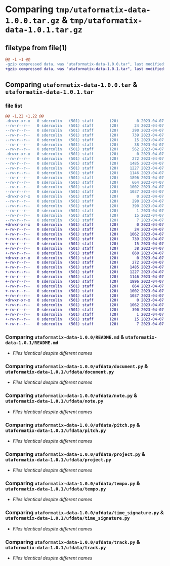 # Comparing `tmp/utaformatix-data-1.0.0.tar.gz` & `tmp/utaformatix-data-1.0.1.tar.gz`

## filetype from file(1)

```diff
@@ -1 +1 @@
-gzip compressed data, was "utaformatix-data-1.0.0.tar", last modified: Fri Apr  7 17:20:24 2023, max compression
+gzip compressed data, was "utaformatix-data-1.0.1.tar", last modified: Fri Apr  7 17:29:06 2023, max compression
```

## Comparing `utaformatix-data-1.0.0.tar` & `utaformatix-data-1.0.1.tar`

### file list

```diff
@@ -1,22 +1,22 @@
-drwxr-xr-x   0 sdercolin   (501) staff       (20)        0 2023-04-07 17:20:24.033200 utaformatix-data-1.0.0/
--rw-r--r--   0 sdercolin   (501) staff       (20)       24 2023-04-07 17:17:40.000000 utaformatix-data-1.0.0/MANIFEST.in
--rw-r--r--   0 sdercolin   (501) staff       (20)      290 2023-04-07 17:20:24.033058 utaformatix-data-1.0.0/PKG-INFO
--rw-r--r--   0 sdercolin   (501) staff       (20)      739 2023-04-07 16:47:37.000000 utaformatix-data-1.0.0/README.md
--rw-r--r--   0 sdercolin   (501) staff       (20)       15 2023-04-07 17:01:47.000000 utaformatix-data-1.0.0/requirements.txt
--rw-r--r--   0 sdercolin   (501) staff       (20)       38 2023-04-07 17:20:24.033239 utaformatix-data-1.0.0/setup.cfg
--rw-r--r--   0 sdercolin   (501) staff       (20)      562 2023-04-07 17:20:11.000000 utaformatix-data-1.0.0/setup.py
-drwxr-xr-x   0 sdercolin   (501) staff       (20)        0 2023-04-07 17:20:24.032031 utaformatix-data-1.0.0/ufdata/
--rw-r--r--   0 sdercolin   (501) staff       (20)      272 2023-04-07 14:57:59.000000 utaformatix-data-1.0.0/ufdata/__init__.py
--rw-r--r--   0 sdercolin   (501) staff       (20)     1485 2023-04-07 15:01:51.000000 utaformatix-data-1.0.0/ufdata/document.py
--rw-r--r--   0 sdercolin   (501) staff       (20)     1227 2023-04-07 15:01:42.000000 utaformatix-data-1.0.0/ufdata/note.py
--rw-r--r--   0 sdercolin   (501) staff       (20)     1146 2023-04-07 15:01:36.000000 utaformatix-data-1.0.0/ufdata/pitch.py
--rw-r--r--   0 sdercolin   (501) staff       (20)     1896 2023-04-07 15:01:28.000000 utaformatix-data-1.0.0/ufdata/project.py
--rw-r--r--   0 sdercolin   (501) staff       (20)      664 2023-04-07 15:01:22.000000 utaformatix-data-1.0.0/ufdata/tempo.py
--rw-r--r--   0 sdercolin   (501) staff       (20)     1002 2023-04-07 15:01:13.000000 utaformatix-data-1.0.0/ufdata/time_signature.py
--rw-r--r--   0 sdercolin   (501) staff       (20)     1037 2023-04-07 15:01:42.000000 utaformatix-data-1.0.0/ufdata/track.py
-drwxr-xr-x   0 sdercolin   (501) staff       (20)        0 2023-04-07 17:20:24.032839 utaformatix-data-1.0.0/utaformatix_data.egg-info/
--rw-r--r--   0 sdercolin   (501) staff       (20)      290 2023-04-07 17:20:24.000000 utaformatix-data-1.0.0/utaformatix_data.egg-info/PKG-INFO
--rw-r--r--   0 sdercolin   (501) staff       (20)      390 2023-04-07 17:20:24.000000 utaformatix-data-1.0.0/utaformatix_data.egg-info/SOURCES.txt
--rw-r--r--   0 sdercolin   (501) staff       (20)        1 2023-04-07 17:20:24.000000 utaformatix-data-1.0.0/utaformatix_data.egg-info/dependency_links.txt
--rw-r--r--   0 sdercolin   (501) staff       (20)       15 2023-04-07 17:20:24.000000 utaformatix-data-1.0.0/utaformatix_data.egg-info/requires.txt
--rw-r--r--   0 sdercolin   (501) staff       (20)        7 2023-04-07 17:20:24.000000 utaformatix-data-1.0.0/utaformatix_data.egg-info/top_level.txt
+drwxr-xr-x   0 sdercolin   (501) staff       (20)        0 2023-04-07 17:29:06.003269 utaformatix-data-1.0.1/
+-rw-r--r--   0 sdercolin   (501) staff       (20)       24 2023-04-07 17:17:40.000000 utaformatix-data-1.0.1/MANIFEST.in
+-rw-r--r--   0 sdercolin   (501) staff       (20)     1062 2023-04-07 17:29:06.003102 utaformatix-data-1.0.1/PKG-INFO
+-rw-r--r--   0 sdercolin   (501) staff       (20)      739 2023-04-07 16:47:37.000000 utaformatix-data-1.0.1/README.md
+-rw-r--r--   0 sdercolin   (501) staff       (20)       15 2023-04-07 17:01:47.000000 utaformatix-data-1.0.1/requirements.txt
+-rw-r--r--   0 sdercolin   (501) staff       (20)       38 2023-04-07 17:29:06.003311 utaformatix-data-1.0.1/setup.cfg
+-rw-r--r--   0 sdercolin   (501) staff       (20)      660 2023-04-07 17:28:25.000000 utaformatix-data-1.0.1/setup.py
+drwxr-xr-x   0 sdercolin   (501) staff       (20)        0 2023-04-07 17:29:06.002190 utaformatix-data-1.0.1/ufdata/
+-rw-r--r--   0 sdercolin   (501) staff       (20)      272 2023-04-07 14:57:59.000000 utaformatix-data-1.0.1/ufdata/__init__.py
+-rw-r--r--   0 sdercolin   (501) staff       (20)     1485 2023-04-07 15:01:51.000000 utaformatix-data-1.0.1/ufdata/document.py
+-rw-r--r--   0 sdercolin   (501) staff       (20)     1227 2023-04-07 15:01:42.000000 utaformatix-data-1.0.1/ufdata/note.py
+-rw-r--r--   0 sdercolin   (501) staff       (20)     1146 2023-04-07 15:01:36.000000 utaformatix-data-1.0.1/ufdata/pitch.py
+-rw-r--r--   0 sdercolin   (501) staff       (20)     1896 2023-04-07 15:01:28.000000 utaformatix-data-1.0.1/ufdata/project.py
+-rw-r--r--   0 sdercolin   (501) staff       (20)      664 2023-04-07 15:01:22.000000 utaformatix-data-1.0.1/ufdata/tempo.py
+-rw-r--r--   0 sdercolin   (501) staff       (20)     1002 2023-04-07 15:01:13.000000 utaformatix-data-1.0.1/ufdata/time_signature.py
+-rw-r--r--   0 sdercolin   (501) staff       (20)     1037 2023-04-07 15:01:42.000000 utaformatix-data-1.0.1/ufdata/track.py
+drwxr-xr-x   0 sdercolin   (501) staff       (20)        0 2023-04-07 17:29:06.002759 utaformatix-data-1.0.1/utaformatix_data.egg-info/
+-rw-r--r--   0 sdercolin   (501) staff       (20)     1062 2023-04-07 17:29:05.000000 utaformatix-data-1.0.1/utaformatix_data.egg-info/PKG-INFO
+-rw-r--r--   0 sdercolin   (501) staff       (20)      390 2023-04-07 17:29:05.000000 utaformatix-data-1.0.1/utaformatix_data.egg-info/SOURCES.txt
+-rw-r--r--   0 sdercolin   (501) staff       (20)        1 2023-04-07 17:29:05.000000 utaformatix-data-1.0.1/utaformatix_data.egg-info/dependency_links.txt
+-rw-r--r--   0 sdercolin   (501) staff       (20)       15 2023-04-07 17:29:05.000000 utaformatix-data-1.0.1/utaformatix_data.egg-info/requires.txt
+-rw-r--r--   0 sdercolin   (501) staff       (20)        7 2023-04-07 17:29:05.000000 utaformatix-data-1.0.1/utaformatix_data.egg-info/top_level.txt
```

### Comparing `utaformatix-data-1.0.0/README.md` & `utaformatix-data-1.0.1/README.md`

 * *Files identical despite different names*

### Comparing `utaformatix-data-1.0.0/ufdata/document.py` & `utaformatix-data-1.0.1/ufdata/document.py`

 * *Files identical despite different names*

### Comparing `utaformatix-data-1.0.0/ufdata/note.py` & `utaformatix-data-1.0.1/ufdata/note.py`

 * *Files identical despite different names*

### Comparing `utaformatix-data-1.0.0/ufdata/pitch.py` & `utaformatix-data-1.0.1/ufdata/pitch.py`

 * *Files identical despite different names*

### Comparing `utaformatix-data-1.0.0/ufdata/project.py` & `utaformatix-data-1.0.1/ufdata/project.py`

 * *Files identical despite different names*

### Comparing `utaformatix-data-1.0.0/ufdata/tempo.py` & `utaformatix-data-1.0.1/ufdata/tempo.py`

 * *Files identical despite different names*

### Comparing `utaformatix-data-1.0.0/ufdata/time_signature.py` & `utaformatix-data-1.0.1/ufdata/time_signature.py`

 * *Files identical despite different names*

### Comparing `utaformatix-data-1.0.0/ufdata/track.py` & `utaformatix-data-1.0.1/ufdata/track.py`

 * *Files identical despite different names*

